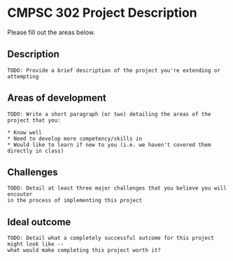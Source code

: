 # CMPSC 302 Project Description

Please fill out the areas below.

## Description

`TODO: Provide a brief description of the project you're extending or attempting`

## Areas of development

```
TODO: Write a short paragraph (or two) detailing the areas of the project that you:

* Know well
* Need to develop more competency/skills in
* Would like to learn if new to you (i.e. we haven't covered them directly in class)
```

## Challenges

```
TODO: Detail at least three major challenges that you believe you will encouter
in the process of implementing this project
```

## Ideal outcome

```
TODO: Detail what a completely successful outcome for this project might look like --
what would make completing this project worth it?
```
